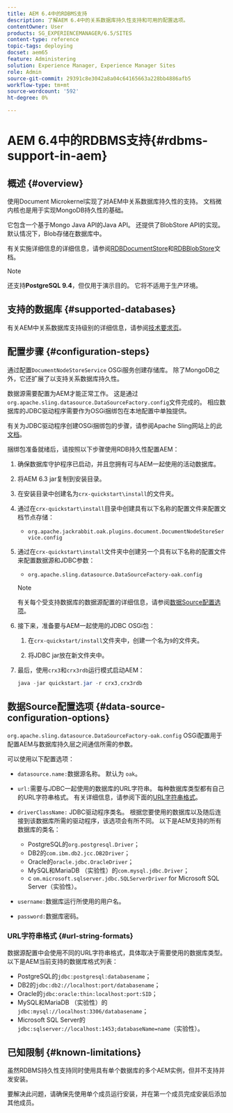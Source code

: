 ```yaml
---
title: AEM 6.4中的RDBMS支持
description: 了解AEM 6.4中的关系数据库持久性支持和可用的配置选项。
contentOwner: User
products: SG_EXPERIENCEMANAGER/6.5/SITES
content-type: reference
topic-tags: deploying
docset: aem65
feature: Administering
solution: Experience Manager, Experience Manager Sites
role: Admin
source-git-commit: 29391c8e3042a8a04c64165663a228bb4886afb5
workflow-type: tm+mt
source-wordcount: '592'
ht-degree: 0%

---
```


# AEM 6.4中的RDBMS支持{#rdbms-support-in-aem}

## 概述 {#overview}

使用Document Microkernel实现了对AEM中关系数据库持久性的支持。 文档微内核也是用于实现MongoDB持久性的基础。

它包含一个基于Mongo Java API的Java API。 还提供了BlobStore API的实现。 默认情况下，Blob存储在数据库中。

有关实施详细信息的详细信息，请参阅[RDBDocumentStore](https://jackrabbit.apache.org/oak/docs/apidocs/org/apache/jackrabbit/oak/plugins/document/rdb/RDBDocumentStore.html)和[RDBBlobStore](https://jackrabbit.apache.org/oak/docs/apidocs/org/apache/jackrabbit/oak/plugins/document/rdb/RDBBlobStore.html)文档。

>[!NOTE]
>
>还支持&#x200B;**PostgreSQL 9.4**，但仅用于演示目的。 它将不适用于生产环境。

## 支持的数据库 {#supported-databases}

有关AEM中关系数据库支持级别的详细信息，请参阅[技术要求页](/help/sites-deploying/technical-requirements.md)。

## 配置步骤 {#configuration-steps}

通过配置`DocumentNodeStoreService` OSGi服务创建存储库。 除了MongoDB之外，它还扩展了以支持关系数据库持久性。

数据源需要配置为AEM才能正常工作。 这是通过`org.apache.sling.datasource.DataSourceFactory.config`文件完成的。 相应数据库的JDBC驱动程序需要作为OSGi捆绑包在本地配置中单独提供。

有关为JDBC驱动程序创建OSGi捆绑包的步骤，请参阅Apache Sling网站上的此[文档](https://sling.apache.org/documentation/bundles/datasource-providers.html#convert-driver-jars-to-bundle)。

捆绑包准备就绪后，请按照以下步骤使用RDB持久性配置AEM：

1. 确保数据库守护程序已启动，并且您拥有可与AEM一起使用的活动数据库。
1. 将AEM 6.3 jar复制到安装目录。
1. 在安装目录中创建名为`crx-quickstart\install`的文件夹。
1. 通过在`crx-quickstart\install`目录中创建具有以下名称的配置文件来配置文档节点存储：

   * `org.apache.jackrabbit.oak.plugins.document.DocumentNodeStoreService.config`

1. 通过在`crx-quickstart\install`文件夹中创建另一个具有以下名称的配置文件来配置数据源和JDBC参数：

   * `org.apache.sling.datasource.DataSourceFactory-oak.config`

   >[!NOTE]
   >
   >有关每个受支持数据库的数据源配置的详细信息，请参阅[数据Source配置选项](/help/sites-deploying/rdbms-support-in-aem.md#data-source-configuration-options)。

1. 接下来，准备要与AEM一起使用的JDBC OSGi包：

   1. 在`crx-quickstart/install`文件夹中，创建一个名为`9`的文件夹。

   1. 将JDBC jar放在新文件夹中。

1. 最后，使用`crx3`和`crx3rdb`运行模式启动AEM：

   ```java
   java -jar quickstart.jar -r crx3,crx3rdb
   ```

## 数据Source配置选项 {#data-source-configuration-options}

`org.apache.sling.datasource.DataSourceFactory-oak.config` OSGi配置用于配置AEM与数据库持久层之间通信所需的参数。

可以使用以下配置选项：

* `datasource.name:`数据源名称。 默认为 `oak`。

* `url:`需要与JDBC一起使用的数据库的URL字符串。 每种数据库类型都有自己的URL字符串格式。 有关详细信息，请参阅下面的[URL字符串格式](/help/sites-deploying/rdbms-support-in-aem.md#url-string-formats)。

* `driverClassName:` JDBC驱动程序类名。 根据您要使用的数据库以及随后连接到该数据库所需的驱动程序，该选项会有所不同。 以下是AEM支持的所有数据库的类名：

   * PostgreSQL的`org.postgresql.Driver`；
   * DB2的`com.ibm.db2.jcc.DB2Driver`；
   * Oracle的`oracle.jdbc.OracleDriver`；
   * MySQL和MariaDB （实验性）的`com.mysql.jdbc.Driver`；
   * c `om.microsoft.sqlserver.jdbc.SQLServerDriver` for Microsoft SQL Server（实验性）。

* `username:`数据库运行所使用的用户名。

* `password:`数据库密码。

### URL字符串格式 {#url-string-formats}

数据源配置中会使用不同的URL字符串格式，具体取决于需要使用的数据库类型。 以下是AEM当前支持的数据库格式列表：

* PostgreSQL的`jdbc:postgresql:databasename`；
* DB2的`jdbc:db2://localhost:port/databasename`；
* Oracle的`jdbc:oracle:thin:localhost:port:SID`；
* MySQL和MariaDB （实验性）的`jdbc:mysql://localhost:3306/databasename`；
* Microsoft SQL Server的`jdbc:sqlserver://localhost:1453;databaseName=name`（实验性）。

## 已知限制 {#known-limitations}

虽然RDBMS持久性支持同时使用具有单个数据库的多个AEM实例，但并不支持并发安装。

要解决此问题，请确保先使用单个成员运行安装，并在第一个成员完成安装后添加其他成员。
